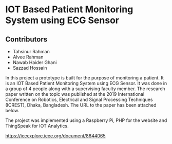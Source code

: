 # IOT Based Patient Monitoring System using ECG Sensor

## Contributors
* Tahsinur Rahman
* Alvee Rahman
* Nawab Haider Ghani
* Sazzad Hossain

In this project a prototype is built for the purpose of monitoring a patient. It is an IOT Based Patient Monitoring System using ECG Sensor. It was done in a group of 4 people along with a supervising faculty member. The research paper written on the topic was published at the 2019 International Conference on Robotics, Electrical and Signal Processing Techniques (ICREST), Dhaka, Bangladesh. The URL to the paper has been attached below.

The project was implemented using a Raspberry Pi, PHP for the website and ThingSpeak for IOT Analytics.

https://ieeexplore.ieee.org/document/8644065